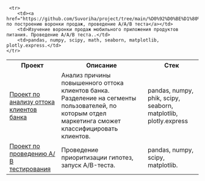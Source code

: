 

<table>
    <tr>
        <th>Проект </th>
        <th>Описание </th>
        <th>Стек  </th>
    </tr>
    <tr>
        <td><a href="https://github.com/Suvoriha/suvoriha_project/tree/79f5753821bd466bbadadca28e5930a16d4fcbda/%D0%9F%D1%80%D0%BE%D0%B5%D0%BA%D1%82%20%D0%BF%D0%BE%20%D0%B0%D0%BD%D0%B0%D0%BB%D0%B8%D0%B7%D1%83%20%D0%BE%D1%82%D1%82%D0%BE%D0%BA%D0%B0%20%D0%BA%D0%BB%D0%B8%D0%B5%D0%BD%D1%82%D0%BE%D0%B2%20%D0%B1%D0%B0%D0%BD%D0%BA%D0%B0">Проект по анализу оттока клиентов банка</a></td>
        <td>Анализ причины повышенного оттока клиентов банка. Разделение на сегменты пользователей, по которым отдел маркетинга сможет классифицировать клиентов.</td>
        <td>pandas, numpy, phik, scipy, seaborn, matplotlib, plotly.express</td>
    </tr>
     <tr>
        <td><a href="https://github.com/Suvoriha/project/tree/cc3d44fe167050ab0d1703387fffcfa9cd106849/%D0%9F%D1%80%D0%BE%D0%B5%D0%BA%D1%82%20%D0%BF%D0%BE%20%D0%90_%D0%92%20%D1%82%D0%B5%D1%81%D1%82%D1%83">Проект по проведению А/В тестирования</a></td>
        <td>Проведение приоритизации гипотез, запуск A/B-теста.</td>
        <td>pandas, numpy, scipy, matplotlib.</td>
    </tr>

     <tr>
        <td><a href="https://github.com/Suvoriha/project/tree/main/%D0%92%D0%BE%D1%80%D0%BE%D0%BD%D0%BA%D0%B0%20%D0%BF%D1%80%D0%BE%D0%B4%D0%B0%D0%B6%20%D0%90%D0%90%D0%92%20%D1%82%D0%B5%D1%81%D1%82">Проект по построению воронки продаж, проведение А/А/В теста</a></td>
        <td>Изучение воронки продаж мобильного приложения продуктов питания. Проведение А/А/В теста..</td>
        <td>pandas, numpy, scipy, math, seaborn, matplotlib, plotly.express.</td>
    </tr>
</table>
